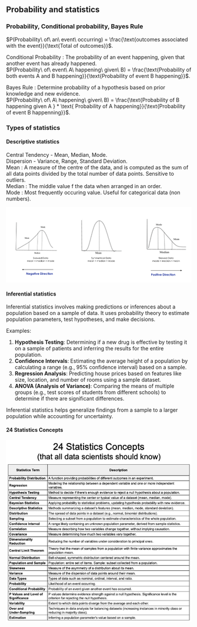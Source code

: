 ## Probability and statistics

### Probability, Conditional probability, Bayes Rule

$P(Probability\ of\ an\ event\ occurring) = \frac{\text{outcomes associated with the event}}{\text{Total of outcomes}}$.

Conditional Probability : The probability of an event happening, given that another event has already happened.  
$P(Probability\ of\ event\ A\ happening\ given\ B) = \frac{\text{Probability of both events A and B happening}}{\text{Probability of event B happening}}$.

Bayes Rule : Determine probability of a hypothesis based on prior knowledge and new evidence.  
$P(Probability\ of\ A\ happening\ given\ B) = \frac{\text{Probability of B happening given A  } * \text{  Probability of A happening}}{\text{Probability of event B happenning}}$.

### Types of statistics

#### Descriptive statistics
Central Tendency - Mean, Median, Mode.  
Dispersion - Variance, Range, Standard Deviation.   
Mean : A measure of the centre of the data, and is computed as the sum of all data points divided by the total number of data points. Sensitive to outliers.  
Median :  The middle value f the data when arranged in an order.    
Mode : Most frequently occuring value. Useful for categorical data (non numbers).   

![](../images/mmm.png)

#### Inferential statistics
Inferential statistics involves making predictions or inferences about a population based on a sample of data. It uses probability theory to estimate population parameters, test hypotheses, and make decisions.

Examples:  
1. **Hypothesis Testing**: Determining if a new drug is effective by testing it on a sample of patients and inferring the results for the entire population.  
2. **Confidence Intervals**: Estimating the average height of a population by calculating a range (e.g., 95% confidence interval) based on a sample.  
3. **Regression Analysis**: Predicting house prices based on features like size, location, and number of rooms using a sample dataset.  
4. **ANOVA (Analysis of Variance)**: Comparing the means of multiple groups (e.g., test scores of students from different schools) to determine if there are significant differences.

Inferential statistics helps generalize findings from a sample to a larger population while accounting for uncertainty.

#### 24 Statistics Concepts
![](../images/stastics_concepts.jpeg)